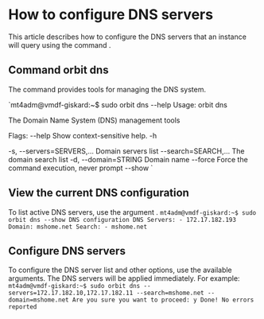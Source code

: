 # How to configure DNS servers 

This article describes how to configure the DNS servers that an instance will query using the command .

## Command orbit dns
The command  provides tools for managing the DNS system.

`mt4adm@vmdf-giskard:~$ sudo orbit dns --help
Usage: orbit dns

The Domain Name System (DNS) management tools

Flags:
      --help                   Show context-sensitive help.
	-h

  -s, --servers=SERVERS,...    Domain servers list
      --search=SEARCH,...      The domain search list
  -d, --domain=STRING          Domain name
      --force                  Force the command execution, never prompt
      --show
`
## View the current DNS configuration
To list active DNS servers, use the argument .
`
mt4adm@vmdf-giskard:~$ sudo orbit dns --show
DNS configuration
DNS Servers:
    - 172.17.182.193
Domain: mshome.net
Search:
    - mshome.net
`
## Configure DNS servers
To configure the DNS server list and other options, use the available arguments. The DNS servers will be applied immediately. For example:
`
mt4adm@vmdf-giskard:~$ sudo orbit dns
    --servers=172.17.182.10,172.17.182.11
    --search=mshome.net
    --domain=mshome.net
Are you sure you want to proceed: y
Done!
No errors reported
`